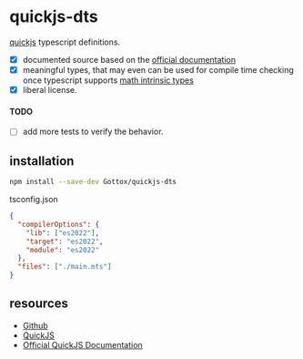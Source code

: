 # quickjs-dts
[quickjs](https://bellard.org/quickjs/) typescript definitions.

* [x] documented source based on the
  [official documentation](https://bellard.org/quickjs/quickjs.html)
* [x] meaningful types, that may even can be used for compile time checking 
  once typescript supports
  [math intrinsic types](https://github.com/microsoft/TypeScript/pull/48198)
* [x] liberal license.

#### TODO

* [ ] add more tests to verify the behavior.

## installation

```bash
npm install --save-dev Gottox/quickjs-dts
```

tsconfig.json
```json
{
  "compilerOptions": {
    "lib": ["es2022"],
    "target": "es2022",
    "module": "es2022"
  },
  "files": ["./main.mts"]
}
```

## resources

* [Github](https://github.com/Gottox/quickjs-dts/)
* [QuickJS](https://bellard.org/quickjs/)
* [Official QuickJS Documentation](https://bellard.org/quickjs/quickjs.html)
